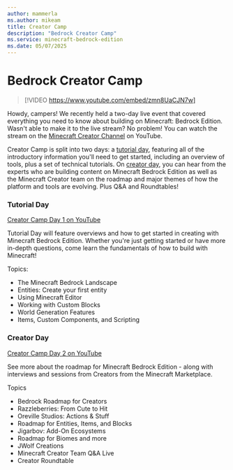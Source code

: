 ```yaml
---
author: mammerla
ms.author: mikeam
title: Creator Camp
description: "Bedrock Creator Camp"
ms.service: minecraft-bedrock-edition
ms.date: 05/07/2025
---
```


# Bedrock Creator Camp

> [!VIDEO https://www.youtube.com/embed/zmn8UaCJN7w]

Howdy, campers! We recently held a two-day live event that covered everything you need to know about building on Minecraft: Bedrock Edition. Wasn't able to make it to the live stream? No problem! You can watch the stream on the [Minecraft Creator Channel](https://youtube.com/@minecraftcreatorchannel) on YouTube.

Creator Camp is split into two days: a [tutorial day](https://aka.ms/creatorcampday1), featuring all of the introductory information you'll need to get started, including an overview of tools, plus a set of technical tutorials. On [creator day](https://aka.ms/creatorcampday2), you can hear from the experts who are building content on Minecraft Bedrock Edition as well as the Minecraft Creator team on the roadmap and major themes of how the platform and tools are evolving. Plus Q&A and Roundtables!

### Tutorial Day

[Creator Camp Day 1 on YouTube](https://aka.ms/creatorcampday1)

Tutorial Day will feature overviews and how to get started in creating with Minecraft Bedrock Edition. Whether you're just getting started or have more in-depth questions, come learn the fundamentals of how to build with Minecraft!

Topics:

* The Minecraft Bedrock Landscape
* Entities: Create your first entity
* Using Minecraft Editor
* Working with Custom Blocks
* World Generation Features
* Items, Custom Components, and Scripting

### Creator Day

[Creator Camp Day 2 on YouTube](https://aka.ms/creatorcampday2)

See more about the roadmap for Minecraft Bedrock Edition - along with interviews and sessions from Creators from the Minecraft Marketplace. 

Topics

* Bedrock Roadmap for Creators
* Razzleberries: From Cute to Hit
* Oreville Studios: Actions & Stuff
* Roadmap for Entities, Items, and Blocks
* Jigarbov: Add-On Ecosystems
* Roadmap for Biomes and more
* JWolf Creations
* Minecraft Creator Team Q&A Live
* Creator Roundtable
